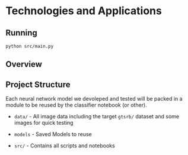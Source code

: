 # Technologies and Applications

## Running

```
python src/main.py
```

## Overview

## Project Structure

Each neural network model we devoleped and tested will be packed in a module
to be reused by the classifier notebook (or other).

- `data/` - All image data including the target `gtsrb/` dataset and some images
for quick testing

- `models` - Saved Models to reuse

- `src/` - Contains all scripts and notebooks